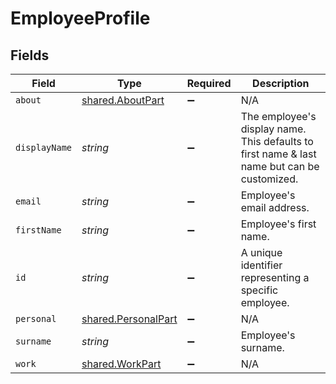 # EmployeeProfile


## Fields

| Field                                                                                       | Type                                                                                        | Required                                                                                    | Description                                                                                 |
| ------------------------------------------------------------------------------------------- | ------------------------------------------------------------------------------------------- | ------------------------------------------------------------------------------------------- | ------------------------------------------------------------------------------------------- |
| `about`                                                                                     | [shared.AboutPart](../../models/shared/aboutpart.md)                                        | :heavy_minus_sign:                                                                          | N/A                                                                                         |
| `displayName`                                                                               | *string*                                                                                    | :heavy_minus_sign:                                                                          | The employee's display name. This defaults to first name & last name but can be customized. |
| `email`                                                                                     | *string*                                                                                    | :heavy_minus_sign:                                                                          | Employee's email address.                                                                   |
| `firstName`                                                                                 | *string*                                                                                    | :heavy_minus_sign:                                                                          | Employee's first name.                                                                      |
| `id`                                                                                        | *string*                                                                                    | :heavy_minus_sign:                                                                          | A unique identifier representing a specific employee.                                       |
| `personal`                                                                                  | [shared.PersonalPart](../../models/shared/personalpart.md)                                  | :heavy_minus_sign:                                                                          | N/A                                                                                         |
| `surname`                                                                                   | *string*                                                                                    | :heavy_minus_sign:                                                                          | Employee's surname.                                                                         |
| `work`                                                                                      | [shared.WorkPart](../../models/shared/workpart.md)                                          | :heavy_minus_sign:                                                                          | N/A                                                                                         |